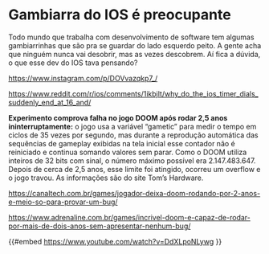 # Gambiarra do IOS é preocupante

Todo mundo que trabalha com desenvolvimento de software tem algumas gambiarrinhas que são pra se guardar do lado esquerdo peito. A gente acha que ninguém nunca vai desobrir, mas as vezes descobrem. Aí fica a dúvida, o que esse dev do IOS tava pensando? 

<https://www.instagram.com/p/DOVvazqkp7_/>

<https://www.reddit.com/r/ios/comments/1ikbjlt/why_do_the_ios_timer_dials_suddenly_end_at_16_and/>

**Experimento comprova falha no jogo DOOM após rodar 2,5 anos ininterruptamente:** o jogo usa a variável “gametic” para medir o tempo em ciclos de 35 vezes por segundo, mas durante a reprodução automática das sequências de gameplay exibidas na tela inicial esse contador não é reiniciado e continua somando valores sem parar. Como o DOOM utiliza inteiros de 32 bits com sinal, o número máximo possível era 2.147.483.647. Depois de cerca de 2,5 anos, esse limite foi atingido, ocorreu um overflow e o jogo travou. As informações são do site Tom’s Hardware.

<https://canaltech.com.br/games/jogador-deixa-doom-rodando-por-2-anos-e-meio-so-para-provar-um-bug/>

<https://www.adrenaline.com.br/games/incrivel-doom-e-capaz-de-rodar-por-mais-de-dois-anos-sem-apresentar-nenhum-bug/>

{{#embed https://www.youtube.com/watch?v=DdXLpoNLywg }}
